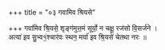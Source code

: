 +++
title = "०३ गवामिव श्रियसे"

+++
गवा॑मिव श्रि॒यसे॒ शृङ्ग॑मुत्त॒मं सूर्यो॒ न चक्षू॒ रज॑सो वि॒सर्ज॑ने ।  
अत्या॑ इव सु॒भ्व१॒॑श्चार॑वः स्थन॒ मर्या॑ इव श्रि॒यसे॑ चेतथा नरः ॥